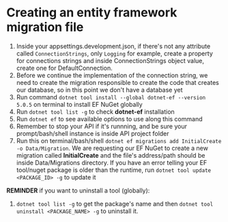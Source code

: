 # Creating an entity framework migration file
1. Inside your appsettings.development.json, if there's not any attribute called ``ConnectionStrings``, only ``Logging`` for example, create a property for connections strings and inside ConnectionStrings object value, create one for DefaultConnection. 
2. Before we continue the implementation of the connection string, we need to create the migration responsible to create the code that creates our database, so in this point we don't have a database yet 
3. Run command ``dotnet tool install --global dotnet-ef --version 5.0.5`` on terminal to install EF NuGet globally 
4. Run ``dotnet tool list -g`` to check **dotnet-ef** installation 
5. Run ``dotnet ef`` to see available options to use along this command 
6. Remember to stop your API if it's runnning, and be sure your prompt/bash/shell instance is inside API project folder 
7. Run this on terminal/bash/shell ``dotnet ef migrations add InitialCreate -o Data/Migration``. We are requesting our EF NuGet to create a new migration called **InitialCreate** and the file's address/path should be inside Data/Migrations directory. If you have an error telling your EF tool/nuget package is older than the runtime, run ``dotnet tool update <PACKAGE_ID> -g`` to update it 



**REMINDER** if you want to uninstall a tool (globally): 
1. ``dotnet tool list -g`` to get the package's name and then ``dotnet tool uninstall <PACKAGE_NAME> -g`` to uninstall it. 